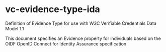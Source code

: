 # vc-evidence-type-ida
Definition of Evidence Type for use with W3C Verifiable Credentials Data Model 1.1

This document specifies an Evidence property for individuals based on the OIDF OpenID Connect for Identity Assurance specification
